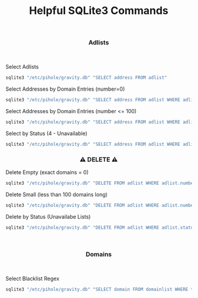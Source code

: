 <br>

<h1 align="center">Helpful SQLite3 Commands</h1>

<br>

<h3 align="center">Adlists</h3>

<br>

Select Adlists

```sh
sqlite3 "/etc/pihole/gravity.db" "SELECT address FROM adlist"
```

Select Addresses by Domain Entries (number=0)

```sh
sqlite3 "/etc/pihole/gravity.db" "SELECT address FROM adlist WHERE adlist.number=0"
```

Select Addresses by Domain Entries (number <= 100)

```sh
sqlite3 "/etc/pihole/gravity.db" "SELECT address FROM adlist WHERE adlist.number<=100"
```

Select by Status (4 - Unavailable)

```sh
sqlite3 "/etc/pihole/gravity.db" "SELECT address FROM adlist WHERE adlist.status=4"
```

<h3 align="center">⚠️ <b>DELETE</b> ⚠️</h3>

Delete Empty (exact domains = 0)

```sh
sqlite3 "/etc/pihole/gravity.db" "DELETE FROM adlist WHERE adlist.number=0"
```

Delete Small (less than 100 domains long)

```sh
sqlite3 "/etc/pihole/gravity.db" "DELETE FROM adlist WHERE adlist.number<100"
```

Delete by Status (Unavailabe Lists)

```sh
sqlite3 "/etc/pihole/gravity.db" "DELETE FROM adlist WHERE adlist.status=4"
```

<br>

<h3 align="center">Domains</h3>

<br>

Select Blacklist Regex

```sh
sqlite3 "/etc/pihole/gravity.db" "SELECT domain FROM domainlist WHERE type=3"
```

